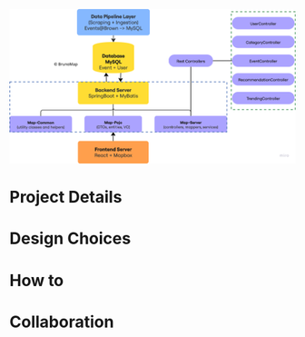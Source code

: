 ![BrunoMap Diagram](brunomap-diagram.png)

# Project Details

# Design Choices

# How to

# Collaboration
